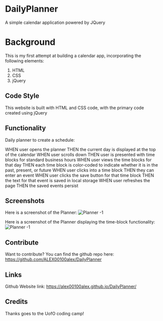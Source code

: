 
# DailyPlanner
A simple calendar application powered by JQuery

# Background 

This is my first attempt at building a calendar app, incorporating the following elements:
1. HTML
2. CSS 
3. jQuery 

## Code Style

This website is built with HTML and CSS code, with the primary code created using jQuery 

## Functionality

Daily planner to create a schedule:

WHEN user opens the planner
THEN the current day is displayed at the top of the calendar
WHEN user scrolls down
THEN user is presented with time blocks for standard business hours
WHEN user views the time blocks for that day
THEN each time block is color-coded to indicate whether it is in the past, present, or future
WHEN user clicks into a time block
THEN they can enter an event
WHEN user clicks the save button for that time block
THEN the text for that event is saved in local storage
WHEN user refreshes the page
THEN the saved events persist


## Screenshots 

Here is a screenshot of the Planner:
![Planner -1](https://user-images.githubusercontent.com/53154900/101970081-15885700-3bdd-11eb-873c-0c778e54a71c.PNG)

Here is a screenshot of the Planner displaying the time-block functionality:
![Planner -1](https://user-images.githubusercontent.com/53154900/101970121-65ffb480-3bdd-11eb-921b-a3f69d4d0df6.PNG)


## Contribute

Want to contribute? You can find the github repo here: https://github.com/ALEX00100alex/DailyPlanner

## Links

Github Website link: https://alex00100alex.github.io/DailyPlanner/

## Credits

Thanks goes to the UofO coding camp!
